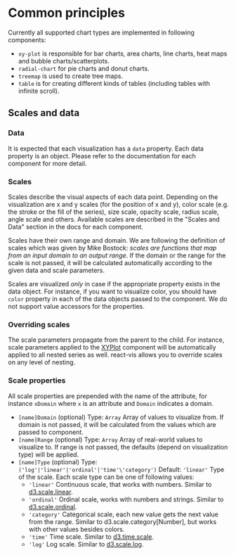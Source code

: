 # Common principles

Currently all supported chart types are implemented in following components:

* `xy-plot` is responsible for bar charts, area charts, line charts, heat maps and bubble charts/scatterplots.
* `radial-chart` for pie charts and donut charts.
* `treemap` is used to create tree maps.
* `table` is for creating different kinds of tables (including tables with infinite scroll).

## Scales and data

### Data
It is expected that each visualization has a `data` property. Each data property is an object. Please refer to the documentation for each component for more detail.

### Scales

Scales describe the visual aspects of each data point. Depending on the visualization are x and y scales (for the position of x and y), color scale (e.g. the stroke or the fill of the series), size scale, opacity scale, radius scale, angle scale and others. Available scales are described in the "Scales and Data" section in the docs for each component.

Scales have their own range and domain. We are following the definition of scales which was given by Mike Bostock: _scales are functions that map from an input domain to an output range_. If the domain or the range for the scale is not passed, it will be calculated automatically according to the given data and scale parameters.

Scales are visualized _only_ in case if the appropriate property exists in the data object. For instance, if you want to visualize color, you should have `color` property in each of the data objects passed to the component. We do not support value accessors for the properties.

### Overriding scales

The scale parameters propagate from the parent to the child. For instance, scale parameters applied to the [XYPlot](xy-plot.md) component will be automatically applied to all nested series as well. react-vis allows you to override scales on any level of nesting.

### Scale properties

All scale properties are prepended with the name of the attribute, for instance `xDomain` where `x` is an attribute and `Domain` indicates a domain.

* `[name]Domain` (optional)
  Type: `Array`
  Array of values to visualize from. If domain is not passed, it will be calculated from the values which are passed to component.
* `[name]Range` (optional)
  Type: `Array`
  Array of real-world values to visualize to. If range is not passed, the defaults (depend on visualization type) will be applied.
* `[name]Type` (optional)
  Type: `('log'|'linear'|'ordinal'|'time'\'category')`
  Default: `'linear'`
  Type of the scale. Each scale type can be one of following values:
    * `'linear'`
    Continuous scale, that works with numbers. Similar to [d3.scale.linear](https://github.com/mbostock/d3/wiki/Quantitative-Scales#linear-scales).
    * `'ordinal'`
    Ordinal scale, works with numbers and strings. Similar to [d3.scale.ordinal](https://github.com/mbostock/d3/wiki/Ordinal-Scales).
    * `'category'`
    Categorical scale, each new value gets the next value from the range. Similar to d3.scale.category\[Number\], but works with other values besides colors.
    * `'time'`
    Time scale. Similar to [d3.time.scale](https://github.com/mbostock/d3/wiki/Time-Scales).
    * `'log'`
    Log scale. Similar to [d3.scale.log](https://github.com/mbostock/d3/wiki/Quantitative-Scales#log).
